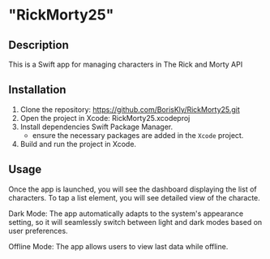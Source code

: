 # "RickMorty25"

## Description
This is a Swift app for managing characters in The Rick and Morty API

## Installation

1. Clone the repository:
   https://github.com/BorisKly/RickMorty25.git
3. Open the project in Xcode:
   RickMorty25.xcodeproj
4. Install dependencies Swift Package Manager.
   -  ensure the necessary packages are added in the `Xcode` project.
5. Build and run the project in Xcode.

## Usage
Once the app is launched, you will see the dashboard displaying the list of characters.
To tap a list element, you will see detailed view of the characte.

Dark Mode: The app automatically adapts to the system's appearance setting, 
so it will seamlessly switch between light and dark modes based on user preferences.

Offline Mode: The app allows users to view last data while offline.

